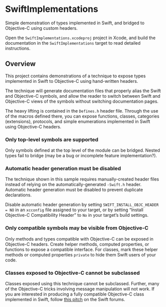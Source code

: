 #  SwiftImplementations

Simple demonstration of types implemented in Swift, and bridged to Objective-C
using custom headers.

Open the `SwiftImplementations.xcodeproj` project in Xcode, and build the
documentation in the `SwiftImplementations` target to read detailed
instructions.

## Overview

This project contains demonstrations of a technique to expose types implemented
in Swift to Objective-C using hand-written headers.

The technique will generate documentation files that properly alias the Swift
and Objective-C symbols, and allow the reader to switch between Swift and
Objective-C views of the symbols without switching documentation pages.

The heavy lifting is contained in the `Defines.h` header file. Through the use
of the macros defined there, you can expose functions, classes, categories
(extensions), protocols, and simple enumerations implemented in Swift using
Objective-C headers.

### Only top-level symbols are supported

Only symbols defined at the top level of the module can be bridged. Nested types
fail to bridge (may be a bug or incomplete feature implementation?).

### Automatic header generation must be disabled

The technique shown in this sample requires manually-created header files
instead of relying on the automatically-generated `-Swift.h` header. Automatic
header generation must be disabled to prevent duplicate declarations.

Disable automatic header generation by setting `SWIFT_INSTALL_OBJC_HEADER = NO`
in an `xcconfig` file assigned to your target, or by setting “Install
Objective-C Compatibility Header” to `No` in your target’s build settings.

### Only compatible symbols may be visible from Objective-C

Only methods and types compatible with Objective-C can be exposed in
Objective-C headers. Create helper methods, computed properties, or functions to
expose a compatible interface. For classes, mark these helper methods or
computed properties `private` to hide them Swift users of your code.

### Classes exposed to Objective-C cannot be subclassed

Classes exposed using this technique cannot be subclassed. Further, many of the
Objective-C tricks involving message manipulation will not work. If you are
interested in producing a fully compatible Objective-C class implemented in
Swift, follow [this pitch](https://forums.swift.org/t/pitch-objective-c-implementations-in-swift/61907)
on the Swift forums.
